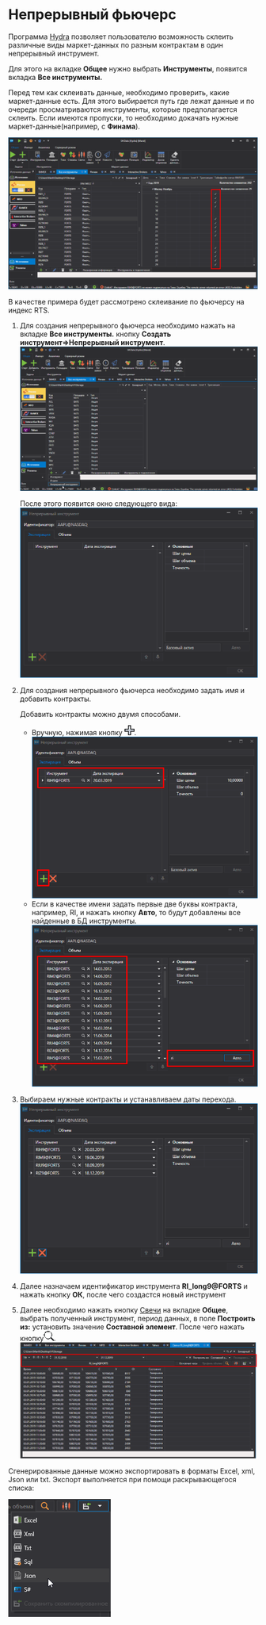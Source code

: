 # Непрерывный фьючерс

Программа [Hydra](../../hydra.md) позволяет пользователю возможность склеить различные виды маркет\-данных по разным контрактам в один непрерывный инструмент.

Для этого на вкладке **Общее** нужно выбрать **Инструменты**, появится вкладка **Все инструменты.**

Перед тем как склеивать данные, необходимо проверить, какие маркет\-данные есть. Для этого выбирается путь где лежат данные и по очереди просматриваются инструменты, которые предполагается склеить. Если имеются пропуски, то необходимо докачать нужные маркет\-данные(например, с **Финама**).

![HydraGluingCheckData](../../../images/hydragluingcheckdata.png)

В качестве примера будет рассмотрено склеивание по фьючерсу на индекс RTS.

1. Для создания непрерывного фьючерса необходимо нажать на вкладке **Все инструменты.** кнопку **Создать инструмент\=\>Непрерывный инструмент**.![Hydra Gluing Check Data 00](../../../images/hydragluingcheckdata_00.png)

   После этого появится окно следующего вида:![HydraGluingWindow](../../../images/hydragluingwindow.png)
2. Для создания непрерывного фьючерса необходимо задать имя и добавить контракты.

   Добавить контракты можно двумя способами.
   - Вручную, нажимая кнопку ![hydra add](../../../images/hydra_add.png).![HydraGluingCSCustom](../../../images/hydragluingcscustom.png)
   - Если в качестве имени задать первые две буквы контракта, например, RI, и нажать кнопку **Авто**, то будут добавлены все найденные в БД инструменты.![HydraGluingCSAuto](../../../images/hydragluingcsauto.png)
3. Выбираем нужные контракты и устанавливаем даты перехода. ![Hydra GluingCSAuto 00](../../../images/hydragluingcsauto_00.png)
4. Далее назначаем идентификатор инструмента **RI\_long9@FORTS** и нажать кнопку **ОК**, после чего создастся новый инструмент
5. Далее необходимо нажать кнопку [Свечи](../working_with_data/view_and_export/candles.md) на вкладке **Общее**, выбрать полученный инструмент, период данных, в поле **Построить из:** установить значение **Составной элемент**. После чего нажать кнопку![hydra find](../../../images/hydra_find.png).![HydraGluingTrades](../../../images/hydragluingtrades.png)

Сгенерированные данные можно экспортировать в форматы Excel, xml, Json или txt. Экспорт выполняется при помощи раскрывающегося списка:

![hydra export](../../../images/hydra_export.png)
